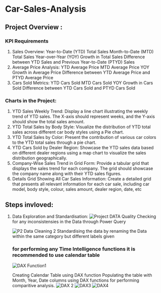# Car-Sales-Analysis

## Project Overview :
### KPI Requirements

1. Sales Overview:
  Year-to-Date (YTD) Total Sales
  Month-to-Date (MTD) Total Sales
  Year-over-Year (YOY) Growth in Total Sales
  Difference between YTD Sales and Previous Year-to-Date (PTYD) Sales
2. Average Price Analysis:
  YTD Average Price
  MTD Average Price
  YOY Growth in Average Price
  Difference between YTD Average Price and PTYD Average Price
3. Cars Sold Metrics:
  YTD Cars Sold
  MTD Cars Sold
  YOY Growth in Cars Sold
  Difference between YTD Cars Sold and PTYD Cars Sold

### Charts in the Project:

1. YTD Sales Weekly Trend: Display a line chart illustrating the weekly trend of YTD sales. The X-axis should represent weeks, and the Y-axis should show the total sales amount.
2. YTD Total Sales by Body Style: Visualize the distribution of YTD total sales across different car body styles using a Pie chart.
3. YTD Total Sales by Color: Present the contribution of various car colors to the YTD total sales through a pie chart.
3. YTD Cars Sold by Dealer Region: Showcase the YTD sales data based on different dealer regions using a map chart to visualize the sales distribution geographically.
5. Company-Wise Sales Trend in Grid Form: Provide a tabular grid that displays the sales trend for each company. The grid should showcase the company name along with their YTD sales figures.
6. Details Grid Showing All Car Sales Information: Create a detailed grid that presents all relevant information for each car sale, including car model, body style, colour, sales amount, dealer region, date, etc

## Steps invloved:
1. Data Exploration and Standardisation:
   ![Project DATA Quality](https://github.com/user-attachments/assets/8fb65e79-256f-4cd9-9185-a5c74ac1049a)
   Checking for any inconsistensies in the Data through Power Query

    ![P2 Data Cleaning 2](https://github.com/user-attachments/assets/872d3b72-fa2d-4ca0-ba9e-97966de93ed3)
   Standardising the data by renaming the Data within the same category but different labels given

   ### for performing any Time Intelligence functions it is recommended to use calendar table

   ![DAX Function1](https://github.com/user-attachments/assets/b5fab81f-f68d-4dfe-aa6b-8eae61fb9804)

   Creating Calendar Table using DAX function
    Populating the table with Month, Year, Date columns using DAX functions for performing comparitive analysis.
![DAX 2](https://github.com/user-attachments/assets/3ceefa90-8e3e-4226-8c29-729e064d8f2a)
![DAX3](https://github.com/user-attachments/assets/6357b2b4-9af5-4077-9831-7fa47f86bd3f)
![DAX4](https://github.com/user-attachments/assets/22a31654-eb94-4b42-ac5c-d3cf284fed80)
